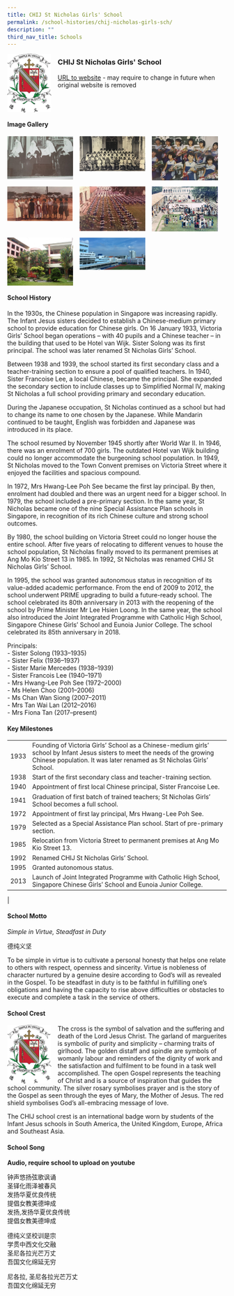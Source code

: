 ```yaml
---
title: CHIJ St Nicholas Girls' School
permalink: /school-histories/chij-nicholas-girls-sch/
description: ""
third_nav_title: Schools
---
```

<img src="/images/chijstnich1.jpg" style="width:20%;margin-right:15px;" align = "left">

### **CHIJ St Nicholas Girls' School**
[URL to website](https://chijstnicholasgirls.moe.edu.sg/) - may require to change in future when original website is removed

<br clear="left">

#### **Image Gallery**

<p><a href="/images/chijstnich2.jpg">  
<img src="/images/chijstnich2.jpg" style="width:30%;margin-right:15px;" align = "left">
</a></p>

<p><a href="/images/chijstnich3.jpg">  
<img src="/images/chijstnich3.jpg" style="width:30%;margin-right:15px;" align = "left">
</a></p>

<p><a href="/images/chijstnich4.jpg">  
<img src="/images/chijstnich4.jpg" style="width:30%;margin-right:15px;" align = "left">
</a></p>

<br clear="left">

<p><a href="/images/chijstnich5.jpg">  
<img src="/images/chijstnich5.jpg" style="width:30%;margin-right:15px;" align = "left">
</a></p>

<p><a href="/images/chijstnich6.jpg">  
<img src="/images/chijstnich6.jpg" style="width:30%;margin-right:15px;" align = "left">
</a></p>

<p><a href="/images/chijstnich7.jpg">  
<img src="/images/chijstnich7.jpg" style="width:30%;margin-right:15px;" align = "left">
</a></p>

<br clear="left">

<p><a href="/images/chijstnich8.jpg">  
<img src="/images/chijstnich8.jpg" style="width:30%;margin-right:15px;" align = "left">
</a></p>

<p><a href="/images/chijstnich9.jpg">  
<img src="/images/chijstnich9.jpg" style="width:30%;margin-right:15px;" align = "left">
</a></p>

<br clear="left">

#### **School History**
In the 1930s, the Chinese population in Singapore was increasing rapidly. The Infant Jesus sisters decided to establish a Chinese-medium primary school to provide education for Chinese girls. On 16 January 1933, Victoria Girls’ School began operations – with 40 pupils and a Chinese teacher – in the building that used to be Hotel van Wijk. Sister Solong was its first principal. The school was later renamed St Nicholas Girls’ School.

Between 1938 and 1939, the school started its first secondary class and a teacher-training section to ensure a pool of qualified teachers. In 1940, Sister Francoise Lee, a local Chinese, became the principal. She expanded the secondary section to include classes up to Simplified Normal IV, making St Nicholas a full school providing primary and secondary education.

During the Japanese occupation, St Nicholas continued as a school but had to change its name to one chosen by the Japanese. While Mandarin continued to be taught, English was forbidden and Japanese was introduced in its place.

The school resumed by November 1945 shortly after World War II. In 1946, there was an enrolment of 700 girls. The outdated Hotel van Wijk building could no longer accommodate the burgeoning school population. In 1949, St Nicholas moved to the Town Convent premises on Victoria Street where it enjoyed the facilities and spacious compound.

In 1972, Mrs Hwang-Lee Poh See became the first lay principal. By then, enrolment had doubled and there was an urgent need for a bigger school. In 1979, the school included a pre-primary section. In the same year, St Nicholas became one of the nine Special Assistance Plan schools in Singapore, in recognition of its rich Chinese culture and strong school outcomes.

By 1980, the school building on Victoria Street could no longer house the entire school. After five years of relocating to different venues to house the school population, St Nicholas finally moved to its permanent premises at Ang Mo Kio Street 13 in 1985. In 1992, St Nicholas was renamed CHIJ St Nicholas Girls’ School.

In 1995, the school was granted autonomous status in recognition of its value-added academic performance. From the end of 2009 to 2012, the school underwent PRIME upgrading to build a future-ready school. The school celebrated its 80th anniversary in 2013 with the reopening of the school by Prime Minister Mr Lee Hsien Loong. In the same year, the school also introduced the Joint Integrated Programme with Catholic High School, Singapore Chinese Girls’ School and Eunoia Junior College. The school celebrated its 85th anniversary in 2018.

Principals:<br>
\- Sister Solong (1933–1935)<br>
\- Sister Felix (1936–1937)<br>
\- Sister Marie Mercedes (1938–1939)<br>
\- Sister Francois Lee (1940–1971)<br>
\- Mrs Hwang-Lee Poh See (1972–2000)<br>
\- Ms Helen Choo (2001–2006)<br>
\- Ms Chan Wan Siong (2007–2011)<br>
\- Mrs Tan Wai Lan (2012–2016)<br>
\- Mrs Fiona Tan (2017–present)

#### **Key Milestones**

|  |  |
|:---:|---|
| 1933 | Founding of Victoria Girls’ School as a Chinese-medium girls’ school by Infant Jesus sisters to meet the needs of the growing Chinese population. It was later renamed as St Nicholas Girls’ School. |
| 1938 | Start of the first secondary class and teacher-training section. |
| 1940 | Appointment of first local Chinese principal, Sister Francoise Lee. |
| 1941 | Graduation of first batch of trained teachers; St Nicholas Girls’ School becomes a full school. |
| 1972 | Appointment of first lay principal, Mrs Hwang-Lee Poh See. |
| 1979 | Selected as a Special Assistance Plan school. Start of pre-primary section. |
| 1985 | Relocation from Victoria Street to permanent premises at Ang Mo Kio Street 13. |
| 1992 | Renamed CHIJ St Nicholas Girls’ School. |
| 1995 | Granted autonomous status. |
| 2013 | Launch of Joint Integrated Programme with Catholic High School, Singapore Chinese Girls’ School and Eunoia Junior College. |
|

#### **School Motto**
_Simple in Virtue, Steadfast in Duty_

德纯义坚

To be simple in virtue is to cultivate a personal honesty that helps one relate to others with respect, openness and sincerity. Virtue is nobleness of character nurtured by a genuine desire according to God’s will as revealed in the Gospel. To be steadfast in duty is to be faithful in fulfilling one’s obligations and having the capacity to rise above difficulties or obstacles to execute and complete a task in the service of others.

#### **School Crest**
<img src="/images/chijstnich1.jpg" style="width:20%;margin-right:15px;" align = "left">

The cross is the symbol of salvation and the suffering and death of the Lord Jesus Christ. The garland of marguerites is symbolic of purity and simplicity – charming traits of girlhood. The golden distaff and spindle are symbols of womanly labour and reminders of the dignity of work and the satisfaction and fulfilment to be found in a task well accomplished. The open Gospel represents the teaching of Christ and is a source of inspiration that guides the school community. The silver rosary symbolises prayer and is the story of the Gospel as seen through the eyes of Mary, the Mother of Jesus. The red shield symbolises God’s all-embracing message of love.

The CHIJ school crest is an international badge worn by students of the Infant Jesus schools in South America, the United Kingdom, Europe, Africa and Southeast Asia.

#### **School Song**
**Audio, require school to upload on youtube**

钟声悠扬弦歌讽诵<br>
圣铎化雨泽被春风<br>
发扬华夏优良传统<br>
提倡女教美德坤成<br>
发扬,发扬华夏优良传统<br>
提倡女教美德坤成

德纯义坚校训是宗<br>
学贯中西文化交融<br>
圣尼各拉光芒万丈<br>
吾国文化绵延无穷

尼各拉, 圣尼各拉光芒万丈<br>
吾国文化绵延无穷